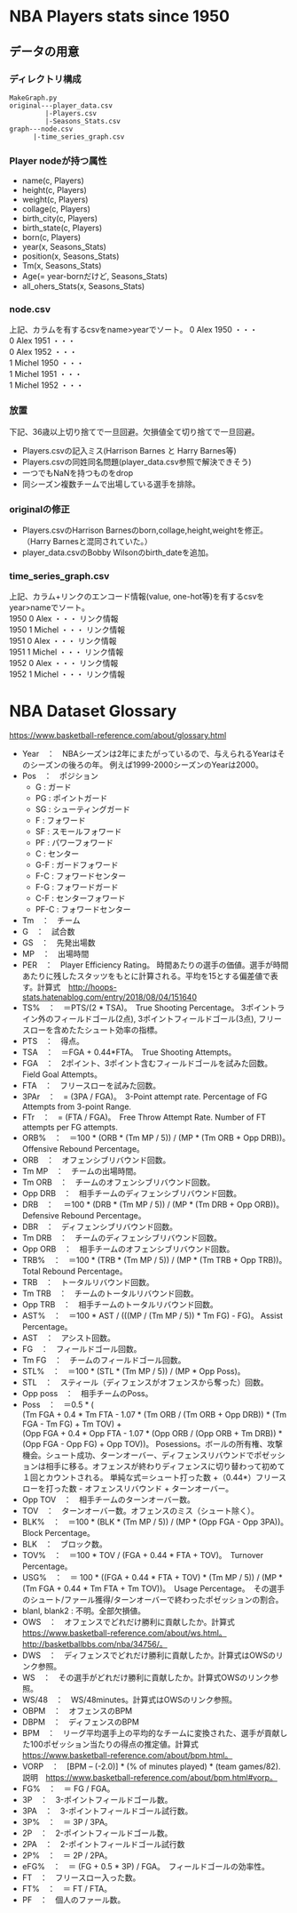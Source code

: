 # NBA Players stats since 1950

## データの用意
### ディレクトリ構成

    MakeGraph.py
    original---player_data.csv
             |-Players.csv
             |-Seasons_Stats.csv
    graph---node.csv
          |-time_series_graph.csv

### Player nodeが持つ属性
+ name(c, Players)
+ height(c, Players)
+ weight(c, Players)
+ collage(c, Players)
+ birth_city(c, Players)
+ birth_state(c, Players)
+ born(c, Players)
+ year(x, Seasons_Stats)
+ position(x, Seasons_Stats)
+ Tm(x, Seasons_Stats)
+ Age(= year-bornだけど, Seasons_Stats)
+ all_ohers_Stats(x, Seasons_Stats)

### node.csv
上記、カラムを有するcsvをname>yearでソート。
0 Alex 1950 ・・・  
0 Alex 1951 ・・・  
0 Alex 1952 ・・・  
1 Michel 1950 ・・・  
1 Michel 1951 ・・・  
1 Michel 1952 ・・・  

### 放置
下記、36歳以上切り捨てで一旦回避。欠損値全て切り捨てで一旦回避。
+ Players.csvの記入ミス(Harrison Barnes と Harry Barnes等)
+ Players.csvの同姓同名問題(player_data.csv参照で解決できそう)
+ 一つでもNaNを持つものをdrop
+ 同シーズン複数チームで出場している選手を排除。

### originalの修正
+ Players.csvのHarrison Barnesのborn,collage,height,weightを修正。（Harry Barnesと混同されていた。）
+ player_data.csvのBobby Wilsonのbirth_dateを追加。

### time_series_graph.csv
上記、カラム+リンクのエンコード情報(value, one-hot等)を有するcsvをyear>nameでソート。  
1950 0 Alex ・・・ リンク情報  
1950 1 Michel ・・・ リンク情報  
1951 0 Alex ・・・ リンク情報  
1951 1 Michel ・・・ リンク情報  
1952 0 Alex ・・・ リンク情報  
1952 1 Michel ・・・ リンク情報  

# NBA Dataset Glossary
https://www.basketball-reference.com/about/glossary.html
+ Year　：　NBAシーズンは2年にまたがっているので、与えられるYearはそのシーズンの後ろの年。 例えば1999-2000シーズンのYearは2000。
+ Pos　：　ポジション
    - G : ガード
    - PG : ポイントガード
    - SG : シューティングガード
    - F : フォワード    
    - SF : スモールフォワード
    - PF : パワーフォワード
    - C : センター
    - G-F : ガードフォワード
    - F-C : フォワードセンター
    - F-G : フォワードガード
    - C-F : センターフォワード
    - PF-C : フォワードセンター
+ Tm　：　チーム
+ G　：　試合数
+ GS　：　先発出場数
+ MP　：　出場時間
+ PER　：　Player Efficiency Rating。 時間あたりの選手の価値。選手が時間あたりに残したスタッツをもとに計算される。平均を15とする偏差値で表す。計算式　http://hoops-stats.hatenablog.com/entry/2018/08/04/151640
+ TS%　：　＝PTS/(2 * TSA)。　True Shooting Percentage。 3ポイントライン外のフィールドゴール(2点), 3ポイントフィールドゴール(3点), フリースローを含めたたシュート効率の指標。
+ PTS　：　得点。
+ TSA　：　＝FGA + 0.44*FTA。　True Shooting Attempts。　
+ FGA　：　2ポイント、3ポイント含むフィールドゴールを試みた回数。Field Goal Attempts。
+ FTA　：　フリースローを試みた回数。
+ 3PAr　：　= (3PA / FGA)。　3-Point attempt rate. Percentage of FG Attempts from 3-point Range.
+ FTr　：　= (FTA / FGA)。　Free Throw Attempt Rate. Number of FT attempts per FG attempts.
+ ORB%　：　＝100 * (ORB * (Tm MP / 5)) / (MP * (Tm ORB + Opp DRB))。　Offensive Rebound Percentage。
+ ORB　：　オフェンシブリバウンド回数。
+ Tm MP　：　チームの出場時間。
+ Tm ORB　：　チームのオフェンシブリバウンド回数。
+ Opp DRB　：　相手チームのディフェンシブリバウンド回数。
+ DRB　：　 ＝100 * (DRB * (Tm MP / 5)) / (MP * (Tm DRB + Opp ORB))。　Defensive Rebound Percentage。
+ DBR　：　ディフェンシブリバウンド回数。
+ Tm DRB　：　チームのディフェンシブリバウンド回数。
+ Opp ORB　：　相手チームのオフェンシブリバウンド回数。
+ TRB%　：　＝100 * (TRB * (Tm MP / 5)) / (MP * (Tm TRB + Opp TRB))。　Total Rebound Percentage。
+ TRB　：　トータルリバウンド回数。
+ Tm TRB　：　チームのトータルリバウンド回数。
+ Opp TRB　：　相手チームのトータルリバウンド回数。
+ AST%　：　＝100 * AST / (((MP / (Tm MP / 5)) * Tm FG) - FG)。 Assist Percentage。
+ AST　：　アシスト回数。
+ FG　：　フィールドゴール回数。
+ Tm FG　：　チームのフィールドゴール回数。
+ STL%　：　＝100 * (STL * (Tm MP / 5)) / (MP * Opp Poss)。
+ STL　：　スティール（ディフェンスがオフェンスから奪った）回数。
+ Opp poss　：　相手チームのPoss。
+ Poss　：　＝0.5 * (  
    (Tm FGA + 0.4 * Tm FTA - 1.07 * (Tm ORB / (Tm ORB + Opp DRB)) * (Tm FGA - Tm FG) + Tm TOV) +   
    (Opp FGA + 0.4 * Opp FTA - 1.07 * (Opp ORB / (Opp ORB + Tm DRB)) * (Opp FGA - Opp FG) + Opp TOV))。
    Posessions。ボールの所有権、攻撃機会。シュート成功、ターンオーバー、ディフェンスリバウンドでポゼッションは相手に移る。オフェンスが終わりディフェンスに切り替わって初めて１回とカウントされる。
    単純な式＝シュート打った数 +（0.44*）フリースローを打った数 - オフェンスリバウンド + ターンオーバー。
+ Opp TOV　：　相手チームのターンオーバー数。
+ TOV　：　ターンオーバー数。オフェンスのミス（シュート除く）。
+ BLK%　：　＝100 * (BLK * (Tm MP / 5)) / (MP * (Opp FGA - Opp 3PA))。 Block Percentage。
+ BLK　：　ブロック数。
+ TOV%　：　＝100 * TOV / (FGA + 0.44 * FTA + TOV)。　Turnover Percentage。
+ USG%　：　＝ 100 * ((FGA + 0.44 * FTA + TOV) * (Tm MP / 5)) / (MP * (Tm FGA + 0.44 * Tm FTA + Tm TOV))。　Usage Percentage。　その選手のシュート/ファール獲得/ターンオーバーで終わったポゼッションの割合。
+ blanl, blank2 : 不明。全部欠損値。
+ OWS　：　オフェンスでどれだけ勝利に貢献したか。計算式　https://www.basketball-reference.com/about/ws.html。http://basketballbbs.com/nba/34756/。
+ DWS　：　ディフェンスでどれだけ勝利に貢献したか。計算式はOWSのリンク参照。
+ WS　：　その選手がどれだけ勝利に貢献したか。計算式OWSのリンク参照。
+ WS/48　：　WS/48minutes。計算式はOWSのリンク参照。
+ OBPM　：　オフェンスのBPM　
+ DBPM　：　ディフェンスのBPM
+ BPM　：　リーグ平均選手上の平均的なチームに変換された、選手が貢献した100ポゼッション当たりの得点の推定値。計算式　https://www.basketball-reference.com/about/bpm.html。
+ VORP　：　[BPM – (-2.0)] * (% of minutes played) * (team games/82). 説明　https://www.basketball-reference.com/about/bpm.html#vorp。
+ FG%　：　＝ FG / FGA。
+ 3P　：　3-ポイントフィールドゴール数。
+ 3PA　：　3-ポイントフィールドゴール試行数。
+ 3P%　：　＝ 3P / 3PA。
+ 2P　：　2-ポイントフィールドゴール数。
+ 2PA　：　2-ポイントフィールドゴール試行数
+ 2P%　：　＝ 2P / 2PA。
+ eFG%　：　＝ (FG + 0.5 * 3P) / FGA。　フィールドゴールの効率性。
+ FT　：　フリースロー入った数。
+ FT%　：　＝ FT / FTA。
+ PF　：　個人のファール数。
